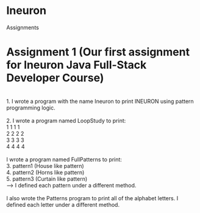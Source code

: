 # Ineuron

Assignments

# Assignment 1 (Our first assignment for Ineuron Java Full-Stack Developer Course) </br>
</br>
1. I wrote a program with the name Ineuron to print INEURON using pattern programming logic. </br>
</br>
2. I wrote a program named LoopStudy to print: </br>
1 1 1 1 </br>
2 2 2 2 </br>
3 3 3 3 </br>
4 4 4 4 </br>
</br>
I wrote a program named FullPatterns to print:</br>
3. pattern1 (House like pattern)</br>
4. pattern2 (Horns like pattern)</br>
5. pattern3 (Curtain like pattern)</br>
--> I defined each pattern under a different method.</br>
</br>
I also wrote the Patterns program to print all of the alphabet letters. I defined each letter under a different method.</br>

